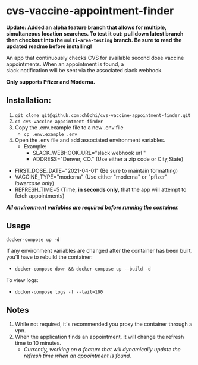 

# cvs-vaccine-appointment-finder
**Update: Added an alpha feature branch that allows for multiple, simultaneous location searches. To test it out: pull down latest branch then checkout into the `multi-area-testing` branch. Be sure to read the updated readme before installing!**

An app that continuously checks CVS for available second dose vaccine appointments. When an appointment is found, a    
slack notification will be sent via the associated slack webhook.

**Only supports Pfizer and Moderna.**

## Installation:

1. `git clone git@github.com:ch0chi/cvs-vaccine-appointment-finder.git`
2. `cd cvs-vaccine-appointment-finder`
3. Copy the .env.example file to a new .env file
    - `cp .env.example .env`
4. Open the .env file and add associated environment variables.
    - Example:
        - SLACK_WEBHOOK_URL="slack webhook url "
        - ADDRESS="Denver, CO." (Use either a zip code or City,State)
- FIRST_DOSE_DATE="2021-04-01" (Be sure to maintain formatting)
- VACCINE_TYPE="moderna" (Use either "moderna" or "pfizer" _lowercase only_)
- REFRESH_TIME=5 (Time, **in seconds only**, that the app will attempt to fetch appointments)

**_All environment variables are required before running the container._**

## Usage

`docker-compose up -d`

If any environment variables are changed after the container has been built, you'll have to rebuild the container:

- `docker-compose down && docker-compose up --build -d`

To view logs:
- `docker-compose logs -f --tail=100`

## Notes

1. While not required, it's recommended you proxy the container through a vpn.
2. When the application finds an appointment, it will change the refresh time to 10 minutes.
    - _Currently, working on a feature that will dynamically update the refresh time when an appointment is found._
